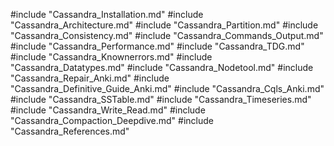 #include "Cassandra_Installation.md"
#include "Cassandra_Architecture.md"
#include "Cassandra_Partition.md"
#include "Cassandra_Consistency.md"
#include "Cassandra_Commands_Output.md"
#include "Cassandra_Performance.md"
#include "Cassandra_TDG.md"
#include "Cassandra_Knownerrors.md"
#include "Cassandra_Datatypes.md"
#include "Cassandra_Nodetool.md"
#include "Cassandra_Repair_Anki.md"
#include "Cassandra_Definitive_Guide_Anki.md"
#include "Cassandra_Cqls_Anki.md"
#include "Cassandra_SSTable.md"
#include "Cassandra_Timeseries.md"
#include "Cassandra_Write_Read.md"
#include "Cassandra_Compaction_Deepdive.md"
#include "Cassandra_References.md"